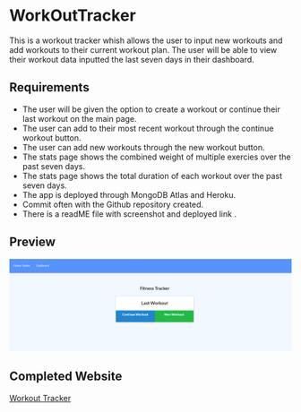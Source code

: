 # WorkOutTracker

This is a workout tracker whish allows the user to input new workouts and add workouts to their current workout plan. The user will be able to view their workout data inputted the last seven days in their dashboard. 

## Requirements

* The user will be given the option to create a workout or continue their last workout on the main page.
* The user can add to their most recent workout through the continue workout button.
* The user can add new workouts through the new workout button.
* The stats page shows the combined weight of multiple exercies over the past seven days.
* The stats page shows the total duration of each workout over the past seven days. 
* The app is deployed through MongoDB Atlas and Heroku.
* Commit often with the Github repository created.
* There is a readME file with screenshot and deployed link .

## Preview

<img src=./website.png>

## Completed Website 
[Workout Tracker]()